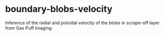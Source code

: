 # boundary-blobs-velocity
Inference of the radial and poloidal velocity of the blobs in  scrape-off layer from Gas Puff Imaging
